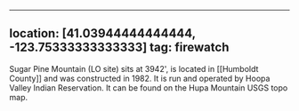 
---
location: [41.03944444444444, -123.75333333333333]
tag: firewatch
---

Sugar Pine Mountain (LO site) sits at 3942', is located in [[Humboldt County]] and was constructed in 1982. It is run and operated by Hoopa Valley Indian Reservation. It can be found on the Hupa Mountain USGS topo map.

